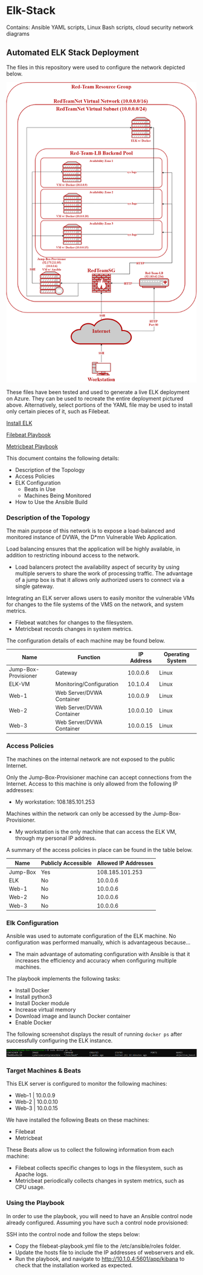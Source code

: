# Elk-Stack
Contains: Ansible YAML scripts, Linux Bash scripts, cloud security network diagrams

## Automated ELK Stack Deployment

The files in this repository were used to configure the network depicted below.

![](https://github.com/seankemy/Elk-Stack/blob/main/Diagrams/RedTeam%20Cloud%20Network%20Diagram%202.png)

These files have been tested and used to generate a live ELK deployment on Azure. They can be used to recreate the entire deployment pictured above. Alternatively, select portions of the YAML file may be used to install only certain pieces of it, such as Filebeat.

[Install ELK](https://github.com/seankemy/Elk-Stack/blob/main/Ansible/install_elk_yml.txt)

[Filebeat Playbook](https://github.com/seankemy/Elk-Stack/blob/main/Ansible/filebeat_playbook_yml.txt)

[Metricbeat Playbook](https://github.com/seankemy/Elk-Stack/blob/main/Ansible/metricbeat_playbook_yml.txt)

This document contains the following details:
- Description of the Topology
- Access Policies
- ELK Configuration
  - Beats in Use
  - Machines Being Monitored
- How to Use the Ansible Build


### Description of the Topology

The main purpose of this network is to expose a load-balanced and monitored instance of DVWA, the D*mn Vulnerable Web Application.

Load balancing ensures that the application will be highly available, in addition to restricting inbound access to the network.
- Load balancers protect the availability aspect of security by using multiple servers to share the work of processing traffic. The advantage of a jump box is that it allows only authorized users to connect via a single gateway.

Integrating an ELK server allows users to easily monitor the vulnerable VMs for changes to the file systems of the VMS on the network, and system metrics.
- Filebeat watches for changes to the filesystem.
- Metricbeat records changes in system metrics.

The configuration details of each machine may be found below.

|         Name         |          Function         | IP Address | Operating System |
|----------------------|---------------------------|------------|------------------|
| Jump-Box-Provisioner | Gateway                   | 10.0.0.6   | Linux            |
| ELK-VM               | Monitoring/Configuration  | 10.1.0.4   | Linux            |
| Web-1                | Web Server/DVWA Container | 10.0.0.9   | Linux            |
| Web-2                | Web Server/DVWA Container | 10.0.0.10  | Linux            |
| Web-3                | Web Server/DVWA Container | 10.0.0.15  | Linux            |


### Access Policies

The machines on the internal network are not exposed to the public Internet. 

Only the Jump-Box-Provisioner machine can accept connections from the Internet. Access to this machine is only allowed from the following IP addresses:
- My workstation: 108.185.101.253

Machines within the network can only be accessed by the Jump-Box-Provisioner.
- My workstation is the only machine that can access the ELK VM, through my personal IP address.

A summary of the access policies in place can be found in the table below.

| Name     | Publicly Accessible | Allowed IP Addresses |
|----------|---------------------|----------------------|
| Jump-Box | Yes                 | 108.185.101.253      |
| ELK      | No                  | 10.0.0.6             |
| Web-1    | No                  | 10.0.0.6             |
| Web-2    | No                  | 10.0.0.6             |
| Web-3    | No                  | 10.0.0.6             |


### Elk Configuration

Ansible was used to automate configuration of the ELK machine. No configuration was performed manually, which is advantageous because...
- The main advantage of automating configuration with Ansible is that it increases the efficiency and accuracy when configuring multiple machines.

The playbook implements the following tasks:
- Install Docker
- Install python3
- Install Docker module
- Increase virtual memory
- Download image and launch Docker container
- Enable Docker

The following screenshot displays the result of running `docker ps` after successfully configuring the ELK instance.

![](https://github.com/seankemy/Elk-Stack/blob/main/Diagrams/docker_ps_output.PNG)


### Target Machines & Beats

This ELK server is configured to monitor the following machines:
- Web-1 | 10.0.0.9
- Web-2 | 10.0.0.10
- Web-3 | 10.0.0.15

We have installed the following Beats on these machines:
- Filebeat
- Metricbeat

These Beats allow us to collect the following information from each machine:
- Filebeat collects specific changes to logs in the filesystem, such as Apache logs.
- Metricbeat periodically collects changes in system metrics, such as CPU usage.


### Using the Playbook

In order to use the playbook, you will need to have an Ansible control node already configured. Assuming you have such a control node provisioned: 

SSH into the control node and follow the steps below:
- Copy the filebeat-playbook.yml file to the /etc/ansible/roles folder.
- Update the hosts file to include the IP addresses of webservers and elk.
- Run the playbook, and navigate to http://10.1.0.4:5601/app/kibana to check that the installation worked as expected.
